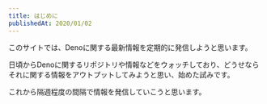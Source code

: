 ```yaml
---
title: はじめに
publishedAt: 2020/01/02
---
```


このサイトでは、Denoに関する最新情報を定期的に発信しようと思います。

日頃からDenoに関するリポジトリや情報などをウォッチしており、どうせならそれに関する情報をアウトプットしてみようと思い、始めた試みです。

これから隔週程度の間隔で情報を発信していこうと思います。
